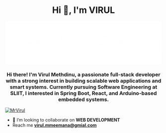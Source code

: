 <h1 align="center">Hi 👋, I'm VIRUL</h1>

<img align = "center" src = "https://github.com/MrVirul/MrVirul/blob/ee08d6820a31647d3266a013d3f156420bd27c25/MrVirul.png"/>

<h3 align="center">Hi there! I'm Virul Methdinu, a passionate full-stack developer with a strong interest in building scalable web applications and smart systems. Currently pursuing Software Engineering at SLIIT, I interested in Spring Boot, React, and Arduino-based embedded systems.</h3>

<p align="left"> <a href="https://github.com/ryo-ma/github-profile-trophy"><img src="https://github-profile-trophy.vercel.app/?username=MrVirul" alt="MrVirul" /></a> </p>

- 👯 I’m looking to collaborate on **WEB DEVELOPMENT**
- Reach me **virul.mmeemana@gmial.com**
